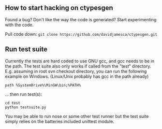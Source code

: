 ## How to start hacking on ctypesgen

Found a bug? Don't like the way the code is generated? Start experimenting with the code.

Pull code down: `git clone https://github.com/davidjamesca/ctypesgen.git`

## Run test suite

Currently the tests are hard coded to use GNU gcc, and gcc needs to be in the path. The test suite also only works if called from the "test" directory. E.g. assuming in root svn checkout directory, you can run the following example on Windows. (Linux/Unix probably has gcc in the path already)

    path %SystemDrive%\MinGW\bin;%PATH%

... then run test(s):

    cd test
    python testsuite.py 

You may be able to run nose or some other test runner but the test suite simply relies on the batteries included unittest module.